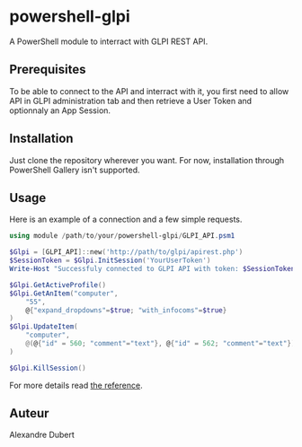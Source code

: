 # powershell-glpi
A PowerShell module to interract with GLPI REST API.

## Prerequisites
To be able to connect to the API and interract with it, you first need to allow
API in GLPI administration tab and then retrieve a User Token and optionnaly
an App Session.

## Installation
Just clone the repository wherever you want. For now, installation through
PowerShell Gallery isn't supported.

## Usage
Here is an example of a connection and a few simple requests.
```powershell
using module /path/to/your/powershell-glpi/GLPI_API.psm1

$Glpi = [GLPI_API]::new('http://path/to/glpi/apirest.php')
$SessionToken = $Glpi.InitSession('YourUserToken')
Write-Host "Successfuly connected to GLPI API with token: $SessionToken"

$Glpi.GetActiveProfile()
$Glpi.GetAnItem("computer", 
    "55", 
    @{"expand_dropdowns"=$true; "with_infocoms"=$true}
)
$Glpi.UpdateItem(
    "computer", 
    @(@{"id" = 560; "comment"="text"}, @{"id" = 562; "comment"="text"})
)

$Glpi.KillSession()
```
For more details read [the reference](https://github.com/aldubert/powershell-glpi/blob/main/reference.md).

## Auteur
Alexandre Dubert